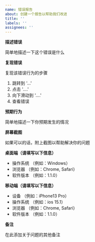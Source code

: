 ```yaml
---
name: 错误报告
about: 创建一个报告以帮助我们改进
title: ''
labels: ''
assignees: ''
---
```


**描述错误**

简单地描述一下这个错误是什么

**复现错误**

复现该错误行为的步骤

1. 跳转到 '...'
2. 点击 '....'
3. 向下滑动到 '....'
4. 查看错误

**预期行为**

简单地描述一下你预期发生的情况

**屏幕截图**

如果可以的话，附上截图以帮助解决你的问题

**桌面端（请填写以下信息）**

- 操作系统 （例如：Windows）
- 浏览器 （例如：Chrome, Safari）
- 软件版本 （例如：1.1.0）

**移动端（请填写以下信息）**

- 设备 （例如：iPhone13 Pro）
- 操作系统 （例如：ios 15.1）
- 浏览器 （例如：Chrome, Safari）
- 软件版本 （例如：1.1.0）

**备注**

在此添加关于问题的其他备注
